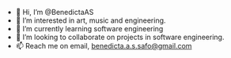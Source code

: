 - 👋 Hi, I’m @BenedictaAS
- 👀 I’m interested in art, music and engineering.
- 🌱 I’m currently learning software engineering
- 💞️ I’m looking to collaborate on projects in software engineering.
- 📫 Reach me on email, benedicta.a.s.safo@gmail.com 

<!---
BenedictaAS/BenedictaAS is a ✨ special ✨ repository because its `README.md` (this file) appears on your GitHub profile.
You can click the Preview link to take a look at your changes.
--->
